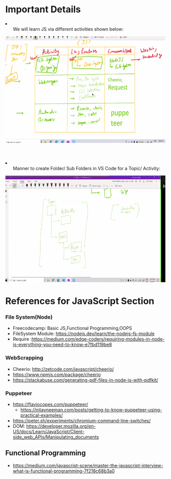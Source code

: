 # Important Details 

<li>
<ul>We will learn JS via different activities shown below:</ul>
<img src="raw/images/activities.PNG" alt="Trulli" width="500" height="333">
</li>

<br>
<br>
<br>

<li>
<ul>Manner to create Folder/ Sub Folders in VS Code for a Topic/ Activity:</ul>
<img src="raw/images/file.PNG" alt="Trulli" width="500" height="333">
</li>

# References for JavaScript Section

### File System(Node)
* Freecodecamp: Basic JS,Functional Programming,OOPS
* FileSystem Module: https://nodejs.dev/learn/the-nodejs-fs-module
* Require :https://medium.com/edge-coders/requiring-modules-in-node-js-everything-you-need-to-know-e7fbd119be8
### **WebScrapping**
* Cheerio: http://zetcode.com/javascript/cheerio/
* https://www.npmjs.com/package/cheerio
* https://stackabuse.com/generating-pdf-files-in-node-js-with-pdfkit/
### Puppeteer
 * https://flaviocopes.com/puppeteer/
	* https://nitayneeman.com/posts/getting-to-know-puppeteer-using-practical-examples/
  * https://peter.sh/experiments/chromium-command-line-switches/
  * DOM: https://developer.mozilla.org/en-US/docs/Learn/JavaScript/Client-side_web_APIs/Manipulating_documents
## Functional Programming
* https://medium.com/javascript-scene/master-the-javascript-interview-what-is-functional-programming-7f218c68b3a0